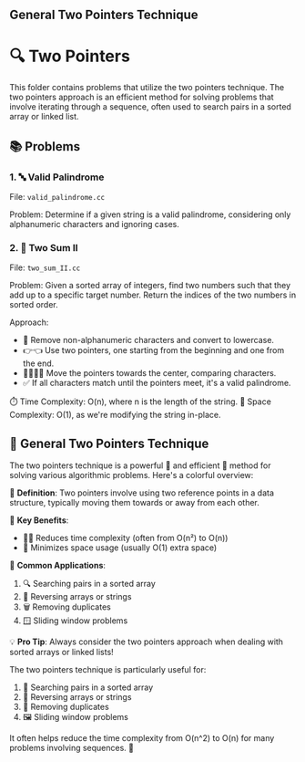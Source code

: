 ## General Two Pointers Technique
# 🔍 Two Pointers

This folder contains problems that utilize the two pointers technique. The two pointers approach is an efficient method for solving problems that involve iterating through a sequence, often used to search pairs in a sorted array or linked list.

## 📚 Problems

### 1. 🔤 Valid Palindrome

File: `valid_palindrome.cc`

Problem: Determine if a given string is a valid palindrome, considering only alphanumeric characters and ignoring cases.

### 2. 🔄 Two Sum II

File: `two_sum_II.cc`

Problem: Given a sorted array of integers, find two numbers such that they add up to a specific target number. Return the indices of the two numbers in sorted order.

Approach:
- 🧹 Remove non-alphanumeric characters and convert to lowercase.
- 👉👈 Use two pointers, one starting from the beginning and one from the end.
- 🚶‍♂️🚶‍♀️ Move the pointers towards the center, comparing characters.
- ✅ If all characters match until the pointers meet, it's a valid palindrome.

⏱️ Time Complexity: O(n), where n is the length of the string.
💾 Space Complexity: O(1), as we're modifying the string in-place.

## 🎯 General Two Pointers Technique

The two pointers technique is a powerful 💪 and efficient 🚀 method for solving various algorithmic problems. Here's a colorful overview:

🔹 **Definition**: Two pointers involve using two reference points in a data structure, typically moving them towards or away from each other.

🔸 **Key Benefits**:
  - 🏃‍♂️ Reduces time complexity (often from O(n²) to O(n))
  - 💾 Minimizes space usage (usually O(1) extra space)

🌈 **Common Applications**:

1. 🔍 Searching pairs in a sorted array
2. 🔄 Reversing arrays or strings
3. 🗑️ Removing duplicates
4. 🪟 Sliding window problems

💡 **Pro Tip**: Always consider the two pointers approach when dealing with sorted arrays or linked lists!

The two pointers technique is particularly useful for:
1. 🎯 Searching pairs in a sorted array
2. 🔁 Reversing arrays or strings
3. 🚫 Removing duplicates
4. 🖼️ Sliding window problems

It often helps reduce the time complexity from O(n^2) to O(n) for many problems involving sequences. 🚀
